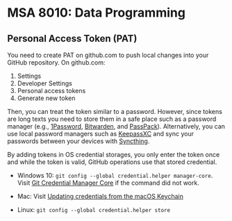 # MSA 8010: Data Programming

## Personal Access Token (PAT)
You need to create PAT on github.com to push local changes into your GitHub repository. 
On github.com:
1. Settings
1. Developer Settings
1. Personal access tokens
1. Generate new token

Then, you can treat the token similar to a password. However, since tokens are long texts you need to store them in a safe place such as a password manager (e.g., [1Password](https://1password.com/), [Bitwarden](https://bitwarden.com/), and [PassPack](https://www.passpack.com/)). Alternatively, you can use local password managers such as [KeepassXC](https://keepassxc.org/) and sync your passwords between your devices with [Syncthing](https://syncthing.net/).

By adding tokens in OS credential storages, you only enter the token once and while the token is valid, GitHub operations use that stored credential. 

- Windows 10:
`git config --global credential.helper manager-core`.
Visit [Git Credential Manager Core](https://github.com/microsoft/Git-Credential-Manager-Core/) if the command did not work.

- Mac:
Visit [Updating credentials from the macOS Keychain](https://docs.github.com/en/get-started/getting-started-with-git/updating-credentials-from-the-macos-keychain)

- Linux:
`git config --global credential.helper store`